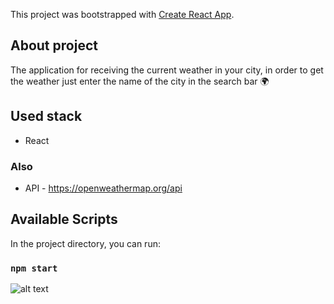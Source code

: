 This project was bootstrapped with [Create React App](https://github.com/facebook/create-react-app).

## About project
The application for receiving the current weather in your city, in order to get the weather just enter the name of the city in the search bar :earth_africa:

## Used stack
* React

### Also
* API - https://openweathermap.org/api

## Available Scripts
In the project directory, you can run:
### `npm start`

![alt text](https://www.google.com/url?sa=i&url=https%3A%2F%2Fwww.gettyimages.com%2Fcollections%2F500px&psig=AOvVaw0CO8psbpnihibeRFM2Q_it&ust=1593196487441000&source=images&cd=vfe&ved=0CAIQjRxqFwoTCIj6_cjNneoCFQAAAAAdAAAAABAD)

